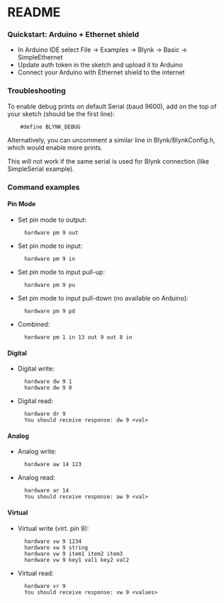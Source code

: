 # README #

### Quickstart: Arduino + Ethernet shield ###

* In Arduino IDE select File -> Examples -> Blynk -> Basic -> SimpleEthernet
* Update auth token in the sketch and upload it to Arduino
* Connect your Arduino with Ethernet shield to the internet

### Troubleshooting ###

To enable debug prints on default Serial (baud 9600), add on the top of your sketch (should be the first line):

        #define BLYNK_DEBUG

Alternatively, you can uncomment a similar line in Blynk/BlynkConfig.h, which would enable more prints.

This will not work if the same serial is used for Blynk connection (like SimpleSerial example).

### Command examples ###

#### Pin Mode ####

+ Set pin mode to output:

        hardware pm 9 out

+ Set pin mode to input:

        hardware pm 9 in

+ Set pin mode to input pull-up:

        hardware pm 9 pu

+ Set pin mode to input pull-down (no available on Arduino):

        hardware pm 9 pd

+ Combined:

        hardware pm 1 in 13 out 9 out 8 in

#### Digital ####

+ Digital write:

        hardware dw 9 1
        hardware dw 9 0

+ Digital read:

        hardware dr 9
        You should receive response: dw 9 <val>

#### Analog ####

+ Analog write:

        hardware aw 14 123

+ Analog read:

        hardware ar 14
        You should receive response: aw 9 <val>

#### Virtual ####

+ Virtual write (virt. pin 9):

        hardware vw 9 1234
        hardware vw 9 string
        hardware vw 9 item1 item2 item3
        hardware vw 9 key1 val1 key2 val2

+ Virtual read:

        hardware vr 9
        You should receive response: vw 9 <values>
